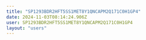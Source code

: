 ```yaml
---
title: "SP1293BDR2HFT5SS1MET8Y1QNCAPM2Q171C0H1GP4"
date: 2024-11-03T08:14:24.906Z
user: SP1293BDR2HFT5SS1MET8Y1QNCAPM2Q171C0H1GP4
layout: "users"
---
```

    